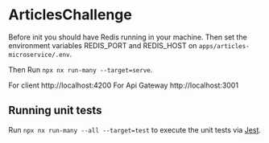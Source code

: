 # ArticlesChallenge

Before init you should have Redis running in your machine. Then set the environment variables REDIS_PORT and REDIS_HOST on `apps/articles-microservice/.env`.

Then Run `npx nx run-many --target=serve`.

For client http://localhost:4200
For Api Gateway http://localhost:3001

## Running unit tests

Run `npx nx run-many --all --target=test` to execute the unit tests via [Jest](https://jestjs.io).

